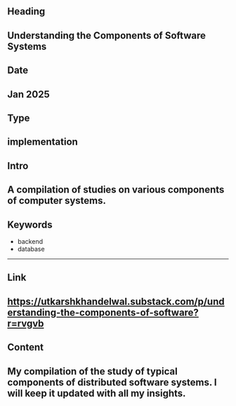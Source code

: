 ## Heading
Understanding the Components of Software Systems
---

## Date
Jan 2025
---

## Type
implementation
---

## Intro
A compilation of studies on various components of computer systems.
---

## Keywords
- backend
- database
---

## Link
https://utkarshkhandelwal.substack.com/p/understanding-the-components-of-software?r=rvgvb
---

## Content
My compilation of the study of typical components of distributed software systems. I will keep it updated with all my insights.
---
